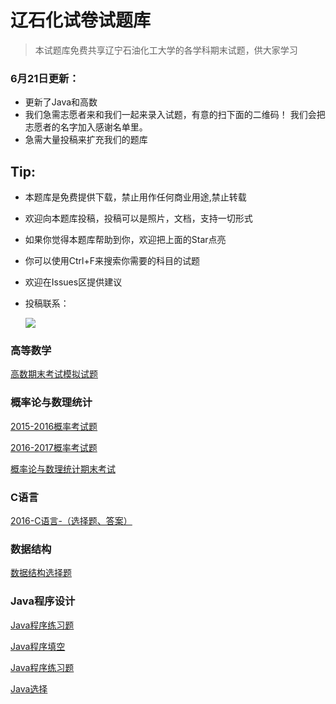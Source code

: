 # 辽石化试卷试题库
> 本试题库免费共享辽宁石油化工大学的各学科期末试题，供大家学习


### 6月21日更新：
* 更新了Java和高数
* 我们急需志愿者来和我们一起来录入试题，有意的扫下面的二维码！
  我们会把志愿者的名字加入感谢名单里。
* 急需大量投稿来扩充我们的题库





## Tip:

- 本题库是免费提供下载，禁止用作任何商业用途,禁止转载
- 欢迎向本题库投稿，投稿可以是照片，文档，支持一切形式
- 如果你觉得本题库帮助到你，欢迎把上面的Star点亮
- 你可以使用Ctrl+F来搜索你需要的科目的试题
- 欢迎在Issues区提供建议
- 投稿联系：

  ![](https://github.com/a15641404/LNPU/blob/master/Dir/image/1.gif)



### 高等数学

[高数期末考试模拟试题](https://github.com/a15641404/LNPU/blob/master/Dir/Math/%E9%AB%98%E6%95%B0%E6%9C%9F%E6%9C%AB%E8%80%83%E8%AF%95%E6%A8%A1%E6%8B%9F%E8%AF%95%E9%A2%98.docx)

### 概率论与数理统计

[2015-2016概率考试题](https://github.com/a15641404/LNPU/blob/master/Dir/Math/2015-2016%E6%A6%82%E7%8E%87%E8%80%83%E8%AF%95%E9%A2%98.docx)

[2016-2017概率考试题](https://github.com/a15641404/LNPU/blob/master/Dir/Math/2016-2017%E6%A6%82%E7%8E%87%E8%80%83%E8%AF%95%E9%A2%98.docx)

[概率论与数理统计期末考试](https://github.com/a15641404/LNPU/blob/master/Dir/Math/%E6%A6%82%E7%8E%87%E8%AE%BA%E4%B8%8E%E6%95%B0%E7%90%86%E7%BB%9F%E8%AE%A1%E6%9C%9F%E6%9C%AB%E8%80%83%E8%AF%95.docx)


### C语言

[2016-C语言-（选择题、答案）](https://github.com/a15641404/LNPU/blob/master/Dir/CS/2016-C%E8%AF%AD%E8%A8%80-%EF%BC%88%E9%80%89%E6%8B%A9%E9%A2%98%E3%80%81%E7%AD%94%E6%A1%88%EF%BC%89.doc)


### 数据结构

[数据结构选择题](https://github.com/a15641404/LNPU/blob/master/Dir/CS/%E6%95%B0%E6%8D%AE%E7%BB%93%E6%9E%84%E9%80%89%E6%8B%A9%E9%A2%98.doc)


### Java程序设计

[Java程序练习题](https://github.com/a15641404/LNPU/blob/master/Dir/CS/Java%E7%A8%8B%E5%BA%8F%E7%BB%83%E4%B9%A0%E9%A2%98.doc)

[Java程序填空](https://github.com/a15641404/LNPU/blob/master/Dir/CS/Java%E7%A8%8B%E5%BA%8F%E5%A1%AB%E7%A9%BA.doc)

[Java程序练习题](https://github.com/a15641404/LNPU/blob/master/Dir/CS/Java%E7%A8%8B%E5%BA%8F%E7%BB%83%E4%B9%A0%E9%A2%98.doc)

[Java选择](https://github.com/a15641404/LNPU/blob/master/Dir/CS/Java%E9%80%89%E6%8B%A9.doc)



